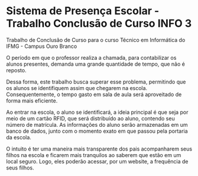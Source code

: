 # Sistema de Presença Escolar - Trabalho Conclusão de Curso INFO 3
Trabalho de Conclusão de Curso para o curso Técnico em Informática do IFMG - Campus Ouro Branco 

  O período em que o professor realiza a chamada, para contabilizar os alunos presentes, demanda uma grande quantidade de tempo, que não é reposto.  

  Dessa forma, este trabalho busca superar esse problema, permitindo que os alunos se identifiquem assim que chegarem na escola. Consequentemente, o tempo gasto em sala de aula será aproveitado de forma mais eficiente. 

  Ao entrar na escola, o aluno se identificará, a ideia principal é que seja por meio de um cartão RFID, que será distribuído ao aluno, contendo seu número de matrícula. As informações do aluno serão armazenadas em um banco de dados, junto com o momento exato em que passou pela portaria da escola. 

  O intuito é ter uma maneira mais transparente dos pais acompanharem seus filhos na escola e ficarem mais tranquilos ao saberem que estão em um local seguro. Logo, eles poderão acessar, por um website, a frequência de seus filhos. 
